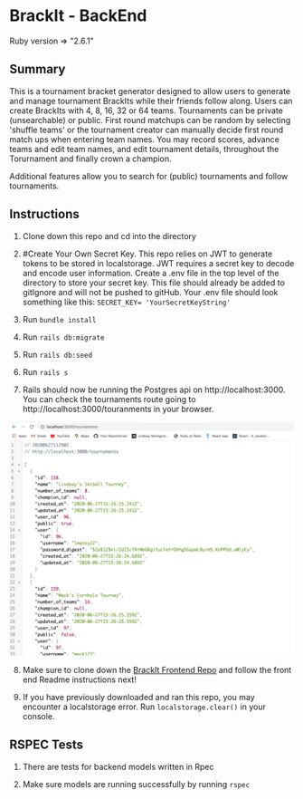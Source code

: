 
# BrackIt - BackEnd

Ruby version => "2.6.1"

## Summary

This is a tournament bracket generator designed to allow users to generate and manage tournament BrackIts while their friends follow along. Users can create BrackIts with 4, 8, 16, 32 or 64 teams. Tournaments can be private (unsearchable) or public. First round matchups can be random by selecting 'shuffle teams' or the tournament creator can manually decide first round match ups when entering team names. You may record scores, advance teams and edit team names, and edit tournament details, throughout the Torurnament and finally crown a champion. 

Additional features allow you to search for (public) tournaments and follow tournaments. 

## Instructions

1. Clone down this repo and cd into the directory

2. #Create Your Own Secret Key.
    This repo relies on JWT to generate tokens to be stored in localstorage. JWT requires a secret key to decode and encode user information. Create a .env file in the top level of the directory to store your secret key. This file should already be added to gitIgnore and will not be pushed to gitHub. Your .env file should look something like this:
    `SECRET_KEY= 'YourSecretKeyString'`

3. Run 
`bundle install`

4. Run
`rails db:migrate`

5. Run
`rails db:seed`

6. Run
`rails s`

7. Rails should now be running the Postgres api on http://localhost:3000. You can check the tournaments route going to http://localhost:3000/touranments in your browser.

![alt tournaments route](tournaments.png)

8. Make sure to clone down the [BrackIt Frontend Repo](https://github.com/lmonty22/brackIt-front-end/) and follow the front end Readme instructions next! 

9. If you have previously downloaded and ran this repo, you may encounter a localstorage error. Run `localstorage.clear()` in your console. 

## RSPEC Tests

1. There are tests for backend models written in Rpec

2. Make sure models are running successfully by running `rspec`

